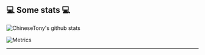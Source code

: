 

<h2>💻 Some stats 💻</h2>

![ChineseTony's github stats](https://github-readme-stats.vercel.app/api?username=ChineseTony&show_icons=true&title_color=fff&icon_color=79ff97&text_color=9f9f9f&bg_color=151515)

![Metrics](https://metrics.lecoq.io/ChineseTony?template=classic&isocalendar=1&notable=1&base=header%2C%20activity%2C%20community%2C%20repositories%2C%20metadata&base.indepth=false&base.hireable=false&isocalendar=false&isocalendar.duration=half-year&notable=false&notable.from=organization&notable.repositories=false&notable.indepth=false&notable.types=commit&config.timezone=Asia%2FShanghai)

---

